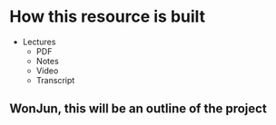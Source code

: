 # How this resource is built
- Lectures
    - PDF
    - Notes
    - Video
    - Transcript
## WonJun, this will be an outline of the project
    